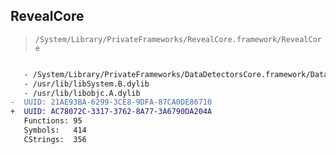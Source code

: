 ## RevealCore

> `/System/Library/PrivateFrameworks/RevealCore.framework/RevealCore`

```diff

   - /System/Library/PrivateFrameworks/DataDetectorsCore.framework/DataDetectorsCore
   - /usr/lib/libSystem.B.dylib
   - /usr/lib/libobjc.A.dylib
-  UUID: 21AE93BA-6299-3CE8-9DFA-87CA0DE86710
+  UUID: AC78072C-3317-3762-8A77-3A6790DA204A
   Functions: 95
   Symbols:   414
   CStrings:  356

```

